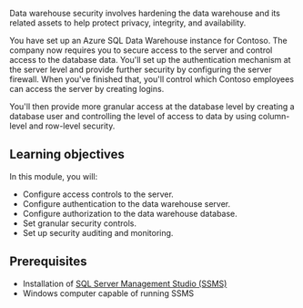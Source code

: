 Data warehouse security involves hardening the data warehouse and its related assets to help protect privacy, integrity, and availability.

You have set up an Azure SQL Data Warehouse instance for Contoso. The company now requires you to secure access to the server and control access to the database data. You'll set up the authentication mechanism at the server level and provide further security by configuring the server firewall. When you've finished that, you'll control which Contoso employees can access the server by creating logins.

You'll then provide more granular access at the database level by creating a database user and controlling the level of access to data by using column-level and row-level security.

## Learning objectives

In this module, you will:

- Configure access controls to the server.
- Configure authentication to the data warehouse server.
- Configure authorization to the data warehouse database.
- Set granular security controls.
- Set up security auditing and monitoring.

## Prerequisites

- Installation of [SQL Server Management Studio (SSMS)](https://docs.microsoft.com/sql/ssms/download-sql-server-management-studio-ssms)
- Windows computer capable of running SSMS
